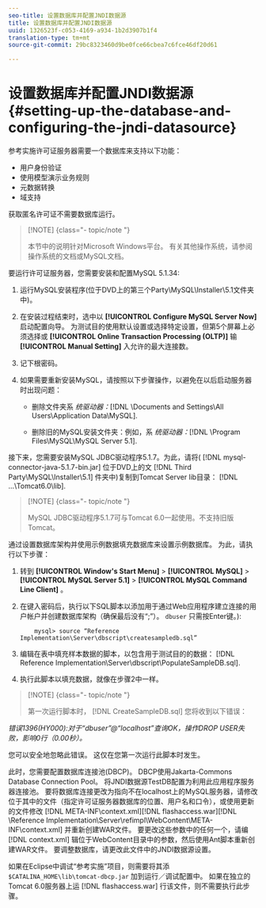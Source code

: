 ```yaml
---
seo-title: 设置数据库并配置JNDI数据源
title: 设置数据库并配置JNDI数据源
uuid: 1326523f-c053-4169-a934-1b2d3907b1f4
translation-type: tm+mt
source-git-commit: 29bc8323460d9be0fce66cbea7c6fce46df20d61

---
```



# 设置数据库并配置JNDI数据源 {#setting-up-the-database-and-configuring-the-jndi-datasource}

参考实施许可证服务器需要一个数据库来支持以下功能：

* 用户身份验证
* 使用模型演示业务规则
* 元数据转换
* 域支持

获取匿名许可证不需要数据库运行。

>[!NOTE] {class=&quot;- topic/note &quot;}
>
>本节中的说明针对Microsoft Windows平台。 有关其他操作系统，请参阅操作系统的文档或MySQL文档。

要运行许可证服务器，您需要安装和配置MySQL 5.1.34:

1. 运行MySQL安装程序(位于DVD上的第三个Party\MySQL\Installer\5.1文件夹中)。
1. 在安装过程结束时，选中以 **[!UICONTROL Configure MySQL Server Now]** 启动配置向导。 为测试目的使用默认设置或选择特定设置，但第5个屏幕上必须选择或 **[!UICONTROL Online Transaction Processing (OLTP)]** 输 **[!UICONTROL Manual Setting]** 入允许的最大连接数。

1. 记下根密码。
1. 如果需要重新安装MySQL，请按照以下步骤操作，以避免在以后启动服务器时出现问题：

   * 删除文件夹系 *统驱动器：*[!DNL \Documents and Settings\All Users\Application Data\MySQL].

   * 删除旧的MySQL安装文件夹：例如，系 *统驱动器：*[!DNL \Program Files\MySQL\MySQL Server 5.1].

接下来，您需要安装MySQL JDBC驱动程序5.1.7。为此，请将( [!DNL mysql-connector-java-5.1.7-bin.jar] 位于DVD上的文 [!DNL Third Party\MySQL\Installer\5.1] 件夹中)复制到Tomcat Server lib目录： [!DNL ...\Tomcat6.0\lib].

>[!NOTE] {class=&quot;- topic/note &quot;}
>
>MySQL JDBC驱动程序5.1.7可与Tomcat 6.0一起使用。不支持旧版Tomcat。

通过设置数据库架构并使用示例数据填充数据库来设置示例数据库。 为此，请执行以下步骤：

1. 转到 **[!UICONTROL Window's Start Menu]** > **[!UICONTROL MySQL]** > **[!UICONTROL MySQL Server 5.1]** > **[!UICONTROL MySQL Command Line Client]** 。
1. 在键入密码后，执行以下SQL脚本以添加用于通过Web应用程序建立连接的用户帐户并创建数据库架构（确保最后没有“;”）。 `dbuser` 只需按Enter键。):

   ```
       mysql> source “Reference Implementation\Server\dbscript\createsampledb.sql”
   ```

1. 编辑在表中填充样本数据的脚本，以包含用于测试目的的数据： [!DNL Reference Implementation\Server\dbscript\PopulateSampleDB.sql].
1. 执行此脚本以填充数据，就像在步骤2中一样。

>[!NOTE] {class=&quot;- topic/note &quot;}
>
>第一次运行脚本时， [!DNL CreateSampleDB.sql] 您将收到以下错误：

*错误1396(HY000):对于“dbuser”@“localhost”查询OK，操作DROP USER失败，影响0行（0.00秒）。*

您可以安全地忽略此错误。 这仅在您第一次运行此脚本时发生。

此时，您需要配置数据库连接池(DBCP)。 DBCP使用Jakarta-Commons Database Connection Pool。 将JNDI数据源TestDB配置为利用此应用程序服务器连接池。 要将数据库连接更改为指向不在localhost上的MySQL服务器，请修改位于其中的文件（指定许可证服务器数据库的位置、用户名和口令），或使用更新的文件修改 [!DNL META-INF\context.xml][!DNL flashaccess.war][!DNL \Reference Implementation\Server\refimpl\WebContent\META-INF\context.xml] 并重新创建WAR文件。 要更改这些参数中的任何一个，请编 [!DNL context.xml] 辑位于WebContent目录中的参数，然后使用Ant脚本重新创建WAR文件。 要调整数据库，请更改此文件中的JNDI数据源设置。

如果在Eclipse中调试“参考实施”项目，则需要将其添 `$CATALINA_HOME\lib\tomcat-dbcp.jar` 加到运行／调试配置中。 如果在独立的Tomcat 6.0服务器上运 [!DNL flashaccess.war] 行该文件，则不需要执行此步骤。
